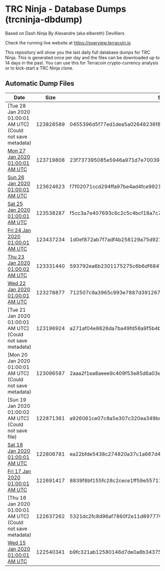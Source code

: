 # TRC Ninja - Database Dumps (trcninja-dbdump)
Based on Dash Ninja By Alexandre (aka elbereth) Devilliers

Check the running live website at https://overview.terracoin.io

This repository will show you the last daily full database dumps for TRC Ninja. This is generated once per day and the files can be downloaded up to 14 days in the past.
You can use this for Terracoin crypto-currency analysis or to kick-start a TRC Ninja clone.


## Automatic Dump Files
| Date | Size | SHA256 |
|--|--|--|
| [Tue 28 Jan 2020 01:00:01 AM UTC](Could not save metadata) | 123828589 | 0455396d5f77ed1dea5a02648236f8aaf960fc2b81107aa345c494c97854bd5f | 
| [Mon 27 Jan 2020 01:00:01 AM UTC]() | 123719808 | 23f737395085e5946a971d7e70039ec111d2d5ee7b353dc5b42362ef0e1e5403 | 
| [Sun 26 Jan 2020 01:00:01 AM UTC](https://transfer.sh/VGXSK/trcninja-dbdump-20200126010001.tar.bz2) | 123624623 | f7f02071ccd294ffa97be4ad4fce9921f91600eb87231b8fc9b55ae2e6c79dba | 
| [Sat 25 Jan 2020 01:00:01 AM UTC]() | 123538287 | f5cc3a7e407693c6c2c5c4bcf18a7c780709780c0566be6a547ca5bcce3a04ad | 
| [Fri 24 Jan 2020 01:00:01 AM UTC]() | 123437234 | 1d0ef872ab7f7adf4b258129a75d927eca03402da44d32837e4674bf5911d4ed | 
| [Thu 23 Jan 2020 01:00:02 AM UTC](https://transfer.sh/KI44Q/trcninja-dbdump-20200123010002.tar.bz2) | 123331440 | 593792ea6b2301175275c6b6df6847aedc7b75099b5053f6898c911345e2e8a6 | 
| [Wed 22 Jan 2020 01:00:01 AM UTC](https://transfer.sh/14QHcs/trcninja-dbdump-20200122010001.tar.bz2) | 123278877 | 712507c9a3965c993e7887d39126796ea85ffd60926c9059336ef34cb1f23971 | 
| [Tue 21 Jan 2020 01:00:01 AM UTC](Could not save metadata) | 123196924 | a271af04e8826da7ba49fd56a9f5b4b6f0273b6e99b31832ac9b6b6e9175753e | 
| [Mon 20 Jan 2020 01:00:01 AM UTC](Could not save metadata) | 123096587 | 2aaa2f1ea8aeee9c409f53e85d6a03e2204c82aba21279fb7d2a14171d0619fe | 
| [Sun 19 Jan 2020 01:00:02 AM UTC](Could not save file) | 122871361 | a926061ce07c8a5e307c320ea349bc6b1124636f688e9cf4be1ab38500f98157 | 
| [Sat 18 Jan 2020 01:00:01 AM UTC](https://transfer.sh/CDFyu/trcninja-dbdump-20200118010001.tar.bz2) | 122806781 | ea22bfde5438c274820a37c1a667d40ea544384d8958df4174d773e151a133b0 | 
| [Fri 17 Jan 2020 01:00:01 AM UTC]() | 122691417 | 8839f8bf155fc28c2cece1ff59e55711b987304d2492b7c84818cf5d44f3d7fd | 
| [Thu 16 Jan 2020 01:00:01 AM UTC](Could not save metadata) | 122637262 | 5321dc2fc8d96af7860f2e11d8977703d79b395290edf4f87f9d60d435f4ba74 | 
| [Wed 15 Jan 2020 01:00:01 AM UTC]() | 122540341 | b9fc321ab12580146d7de0a8b3437590dac2c7e5cc2b1290c0073707c85c7884 | 
